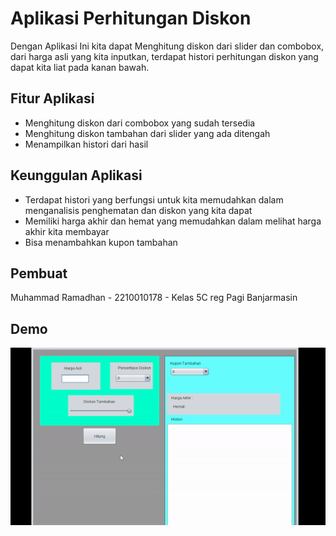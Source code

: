 
# Aplikasi Perhitungan Diskon

Dengan Aplikasi Ini kita dapat Menghitung diskon dari slider dan combobox, dari harga asli yang kita inputkan, terdapat histori perhitungan diskon yang dapat kita liat pada kanan bawah.

## Fitur Aplikasi

- Menghitung diskon dari combobox yang sudah tersedia
- Menghitung diskon tambahan dari slider yang ada ditengah
- Menampilkan histori dari hasil


## Keunggulan Aplikasi
- Terdapat histori yang berfungsi untuk kita memudahkan dalam menganalisis penghematan dan diskon yang kita dapat
- Memiliki harga akhir dan hemat yang memudahkan dalam  melihat harga akhir kita membayar
- Bisa menambahkan kupon tambahan


## Pembuat

Muhammad Ramadhan - 2210010178 - Kelas 5C reg Pagi Banjarmasin


## Demo

![App Screenshot](https://github.com/HaxsUr/PerhitunganDiskon-PBO2/blob/main/gmbr/bukti.gif)

